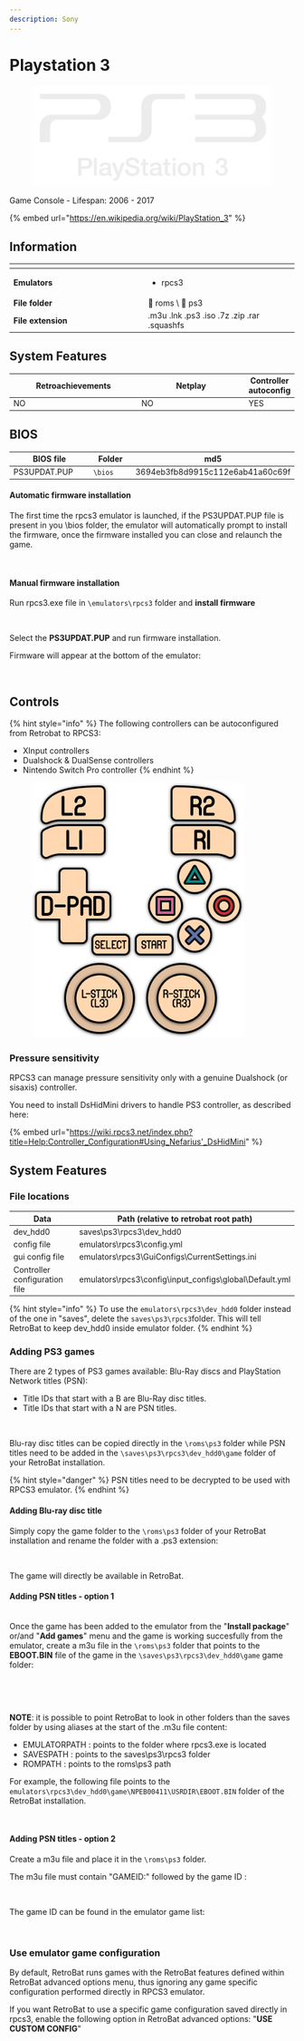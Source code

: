 ```yaml
---
description: Sony
---
```


# Playstation 3

<div align="left"><figure><picture><source srcset="https://raw.githubusercontent.com/fabricecaruso/es-theme-carbon/91d85c7849cc550b0cac4e75cb8e0923d3b61b5e/art/logos/ps3-w.svg" media="(prefers-color-scheme: dark)"><img src="https://raw.githubusercontent.com/fabricecaruso/es-theme-carbon/5149a33eed46b2af638b06119397d4023b75131f/art/logos/ps3.svg" alt=""></picture><figcaption></figcaption></figure></div>

Game Console - Lifespan: 2006 - 2017

{% embed url="https://en.wikipedia.org/wiki/PlayStation_3" %}

## Information

<table data-header-hidden><thead><tr><th width="224"></th><th></th></tr></thead><tbody><tr><td><strong>Emulators</strong></td><td><ul><li>rpcs3</li></ul></td></tr><tr><td><strong>File folder</strong></td><td><span data-gb-custom-inline data-tag="emoji" data-code="1f4c2">📂</span> roms \ <span data-gb-custom-inline data-tag="emoji" data-code="1f4c2">📂</span> ps3</td></tr><tr><td><strong>File extension</strong></td><td>.m3u .lnk .ps3 .iso .7z .zip .rar .squashfs</td></tr></tbody></table>

## System Features

<table><thead><tr><th width="256">Retroachievements</th><th width="243">Netplay</th><th>Controller autoconfig</th></tr></thead><tbody><tr><td>NO</td><td>NO</td><td>YES</td></tr></tbody></table>

## BIOS

<table><thead><tr><th width="187">BIOS file</th><th width="109">Folder</th><th>md5</th></tr></thead><tbody><tr><td>PS3UPDAT.PUP</td><td><code>\bios</code></td><td>3694eb3fb8d9915c112e6ab41a60c69f</td></tr></tbody></table>

#### Automatic firmware installation

The first time the rpcs3 emulator is launched, if the PS3UPDAT.PUP file is present in you \bios folder, the emulator will automatically prompt to install the firmware, once the firmware installed you can close and relaunch the game.

<div align="left"><figure><img src="https://i.imgur.com/1ovzizA.png" alt=""><figcaption></figcaption></figure></div>

#### Manual firmware installation

Run rpcs3.exe file in `\emulators\rpcs3` folder and **install firmware**

<div align="left"><figure><img src="https://i.imgur.com/18HE0DC.png" alt=""><figcaption></figcaption></figure></div>

Select the **PS3UPDAT.PUP** and run firmware installation.

Firmware will appear at the bottom of the emulator:

<div align="left"><figure><img src="https://i.imgur.com/JFjxamH.png" alt=""><figcaption></figcaption></figure></div>

## Controls

{% hint style="info" %}
The following controllers can be autoconfigured from Retrobat to RPCS3:

* XInput controllers
* Dualshock & DualSense controllers
* Nintendo Switch Pro controller
{% endhint %}

<div align="left"><figure><img src="https://github.com/RetroBat-Official/retrobat-tattoos/blob/main/default/psx.png?raw=true" alt="" width="375"><figcaption></figcaption></figure></div>

### Pressure sensitivity

RPCS3 can manage pressure sensitivity only with a genuine Dualshock (or sisaxis) controller.

You need to install DsHidMini drivers to handle PS3 controller, as described here:

{% embed url="https://wiki.rpcs3.net/index.php?title=Help:Controller_Configuration#Using_Nefarius'_DsHidMini" %}

## System Features

### File locations

<table><thead><tr><th width="254">Data</th><th>Path (relative to retrobat root path)</th></tr></thead><tbody><tr><td>dev_hdd0</td><td>saves\ps3\rpcs3\dev_hdd0</td></tr><tr><td>config file</td><td>emulators\rpcs3\config.yml</td></tr><tr><td>gui config file</td><td>emulators\rpcs3\GuiConfigs\CurrentSettings.ini</td></tr><tr><td>Controller configuration file</td><td>emulators\rpcs3\config\input_configs\global\Default.yml</td></tr></tbody></table>

{% hint style="info" %}
To use the `emulators\rpcs3\dev_hdd0` folder instead of the one in "saves", delete the `saves\ps3\rpcs3`folder. This will tell RetroBat to keep dev\_hdd0 inside emulator folder.
{% endhint %}

### Adding PS3 games

There are 2 types of PS3 games available: Blu-Ray discs and PlayStation Network titles (PSN):

* Title IDs that start with a B are Blu-Ray disc titles.
* Title IDs that start with a N are PSN titles.

<div align="left"><figure><img src="https://i.imgur.com/EsmEoB4.png" alt=""><figcaption></figcaption></figure></div>

Blu-ray disc titles can be copied directly in the  `\roms\ps3` folder while PSN titles need to be added in the `\saves\ps3\rpcs3\dev_hdd0\game` folder of your RetroBat installation.

{% hint style="danger" %}
PSN titles need to be decrypted to be used with RPCS3 emulator.
{% endhint %}

#### Adding Blu-ray disc title

Simply copy the game folder to the `\roms\ps3` folder of your RetroBat installation and rename the folder with a .ps3 extension:

<div align="left"><figure><img src="https://i.imgur.com/E98BUs9.png" alt=""><figcaption></figcaption></figure></div>

The game will directly be available in RetroBat.

#### Adding PSN titles - option 1

\
Once the game has been added to the emulator from the "**Install package**" or/and "**Add games**" menu and the game is working succesfully from the emulator, create a m3u file in the `\roms\ps3` folder that points to the **EBOOT.BIN** file of the game in the `\saves\ps3\rpcs3\dev_hdd0\game` game folder:

<div align="left"><figure><img src="https://i.imgur.com/qV3GMuC.png" alt=""><figcaption></figcaption></figure></div>

<div align="left"><figure><img src="https://i.imgur.com/LmL6NUh.png" alt=""><figcaption></figcaption></figure></div>

**NOTE**: it is possible to point RetroBat to look in other folders than the saves folder by using aliases at the start of the .m3u file content:

* EMULATORPATH : points to the folder where rpcs3.exe is located
* SAVESPATH : points to the saves\ps3\rpcs3 folder
* ROMPATH : points to the roms\ps3 path

For example, the following file points to the `emulators\rpcs3\dev_hdd0\game\NPEB00411\USRDIR\EBOOT.BIN` folder of the RetroBat installation.

<div align="left"><figure><img src="https://i.imgur.com/jRH0tBz.png" alt=""><figcaption></figcaption></figure></div>

#### Adding PSN titles - option 2

Create a m3u file and place it in the `\roms\ps3` folder.

The m3u file must contain "GAMEID:" followed by the game ID :

<div align="left"><figure><img src="https://i.imgur.com/DanYmrt.png" alt=""><figcaption></figcaption></figure></div>

The game ID can be found in the emulator game list:

<div align="left"><figure><img src="https://i.imgur.com/2dAJlIN.png" alt=""><figcaption></figcaption></figure></div>

### Use emulator game configuration

By default, RetroBat runs games with the RetroBat features defined within RetroBat advanced options menu, thus ignoring any game specific configuration performed directly in RPCS3 emulator.

If you want RetroBat to use a specific game configuration saved directly in rpcs3, enable the following option in RetroBat advanced options: "**USE CUSTOM CONFIG**"

<div align="left"><figure><img src="https://i.imgur.com/8PSzWko.png" alt=""><figcaption></figcaption></figure></div>
